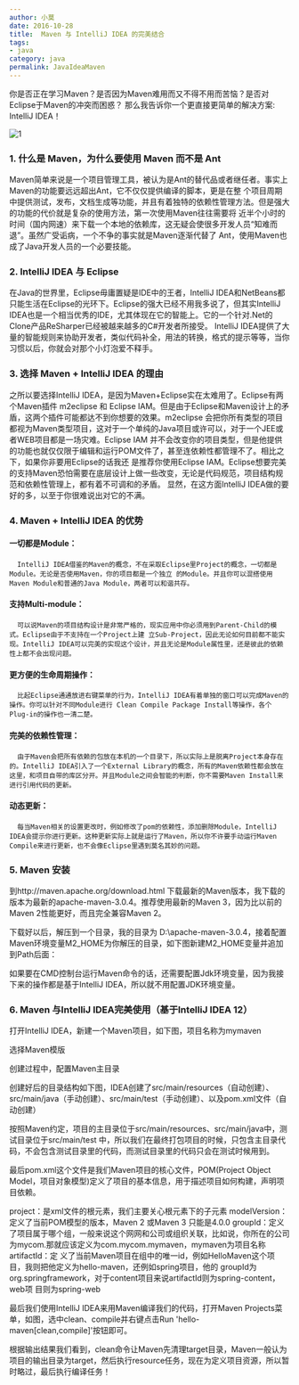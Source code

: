```yaml
---
author: 小莫
date: 2016-10-28
title:  Maven 与 IntelliJ IDEA 的完美结合
tags: 
- java
category: java
permalink: JavaIdeaMaven
---
```

你是否正在学习Maven？是否因为Maven难用而又不得不用而苦恼？是否对Eclipse于Maven的冲突而困惑？ 那么我告诉你一个更直接更简单的解决方案: IntelliJ IDEA！
<!-- more -->
![1](https://image.xiaomo.info/banner/java_banner.jpg)
### 1. 什么是 Maven，为什么要使用 Maven 而不是 Ant

Maven简单来说是一个项目管理工具，被认为是Ant的替代品或者继任者。事实上Maven的功能要远远超出Ant，它不仅仅提供编译的脚本，更是在整 个项目周期中提供测试，发布，文档生成等功能，并且有着独特的依赖性管理方法。但是强大的功能的代价就是复杂的使用方法，第一次使用Maven往往需要将 近半个小时的时间（国内网速）来下载一个本地的依赖库，这无疑会使很多开发人员“知难而退”。虽然广受诟病，一个不争的事实就是Maven逐渐代替了 Ant，使用Maven也成了Java开发人员的一个必要技能。

### 2. IntelliJ IDEA 与 Eclipse

在Java的世界里，Eclipse毋庸置疑是IDE中的王者，IntelliJ IDEA和NetBeans都只能生活在Eclipse的光环下。Eclipse的强大已经不用我多说了，但其实IntelliJ IDEA也是一个相当优秀的IDE，尤其体现在它的智能上。它的一个针对.Net的Clone产品ReSharper已经被越来越多的C#开发者所接受。 IntelliJ IDEA提供了大量的智能规则来协助开发者，类似代码补全，用法的转换，格式的提示等等，当你习惯以后，你就会对那个小灯泡爱不释手。

### 3. 选择 Maven + IntelliJ IDEA 的理由

之所以要选择IntelliJ IDEA，是因为Maven+Eclipse实在太难用了。Eclipse有两个Maven插件 m2eclipse 和 Eclipse IAM。但是由于Eclipse和Maven设计上的矛盾，这两个插件可能都达不到你想要的效果。m2eclipse 会把你所有类型的项目都视为Maven类型项目，这对于一个单纯的Java项目或许可以，对于一个JEE或者WEB项目都是一场灾难。Eclipse IAM 并不会改变你的项目类型，但是他提供的功能也就仅仅限于编辑和运行POM文件了，甚至连依赖性都管理不了。相比之下，如果你非要用Eclipse的话我还 是推荐你使用Eclipse IAM。Eclipse想要完美的支持Maven恐怕需要在底层设计上做一些改变，无论是代码规范，项目结构规范和依赖性管理上，都有着不可调和的矛盾。 显然，在这方面IntelliJ IDEA做的要好的多，以至于你很难说出对它的不满。

### 4. Maven + IntelliJ IDEA 的优势

#### 一切都是Module：

      IntelliJ IDEA借鉴的Maven的概念，不在采取Eclipse里Project的概念，一切都是Module。无论是否使用Maven，你的项目都是一个独立 的Module。并且你可以混搭使用Maven Module和普通的Java Module，两者可以和谐共存。

#### 支持Multi-module：

      可以说Maven的项目结构设计是非常严格的，现实应用中你必须用到Parent-Child的模式。Eclipse由于不支持在一个Project上建 立Sub-Project，因此无论如何目前都不能实现。IntelliJ IDEA可以完美的实现这个设计，并且无论是Module属性里，还是彼此的依赖性上都不会出现问题。

#### 更方便的生命周期操作：

      比起Eclipse通通放进右键菜单的行为，IntelliJ IDEA有着单独的窗口可以完成Maven的操作。你可以针对不同Module进行 Clean Compile Package Install等操作，各个Plug-in的操作也一清二楚。

#### 完美的依赖性管理：

      由于Maven会把所有依赖的包放在本机的一个目录下，所以实际上是脱离Project本身存在的。IntelliJ IDEA引入了一个External Library的概念，所有的Maven依赖性都会放在这里，和项目自带的库区分开。并且Module之间会智能的判断，你不需要Maven Install来进行引用代码的更新。

#### 动态更新：

      每当Maven相关的设置更改时，例如修改了pom的依赖性，添加删除Module，IntelliJ IDEA会提示你进行更新。这种更新实际上就是运行了Maven，所以你不许要手动运行Maven Compile来进行更新，也不会像Eclipse里遇到莫名其妙的问题。

### 5. Maven 安装

到http://maven.apache.org/download.html 下载最新的Maven版本，我下载的版本为最新的apache-maven-3.0.4。推荐使用最新的Maven 3，因为比以前的Maven 2性能更好，而且完全兼容Maven 2。

下载好以后，解压到一个目录，我的目录为 D:\apache-maven-3.0.4，接着配置Maven环境变量M2_HOME为你解压的目录，如下图新建M2_HOME变量并追加到Path后面：

如果要在CMD控制台运行Maven命令的话，还需要配置Jdk环境变量，因为我接下来的操作都是基于IntelliJ IDEA，所以就不用配置JDK环境变量。

### 6. Maven 与IntelliJ IDEA完美使用（基于IntelliJ IDEA 12）

打开IntelliJ IDEA，新建一个Maven项目，如下图，项目名称为mymaven

选择Maven模版

创建过程中，配置Maven主目录

创建好后的目录结构如下图，IDEA创建了src/main/resources（自动创建）、src/main/java（手动创建）、src/main/test（手动创建）、以及pom.xml文件（自动创建）

按照Maven约定，项目的主目录位于src/main/resources、src/main/java中，测试目录位于src/main/test 中，所以我们在最终打包项目的时候，只包含主目录代码，不会包含测试目录里的代码，而测试目录里的代码只会在测试时候用到。

最后pom.xml这个文件是我们Maven项目的核心文件，POM(Project Object Model，项目对象模型)定义了项目的基本信息，用于描述项目如何构建，声明项目依赖。

project：是xml文件的根元素，我们主要关心根元素下的子元素 
modelVersion：定义了当前POM模型的版本，Maven 2 或Maven 3 只能是4.0.0 
groupId：定义了项目属于哪个组，一般来说这个网网和公司或组织关联，比如说，你所在的公司为mycom.那就应该定义为com.mycom.mymaven，mymaven为项目名称 
artifactId：定 义了当前Maven项目在组中的唯一id，例如HelloMaven这个项目，我则把他定义为hello-maven，还例如spring项目，他的 groupId为org.springframework，对于content项目来说artifactId则为spring-content，web项 目则为spring-web

最后我们使用IntelliJ IDEA来用Maven编译我们的代码，打开Maven Projects菜单，如图，选中clean、compile并右键点击Run 'hello-maven[clean,compile]'按钮即可。

根据输出结果我们看到，clean命令让Maven先清理target目录，Maven一般认为项目的输出目录为target，然后执行resource任务，现在为定义项目资源，所以暂时略过，最后执行编译任务！ 
